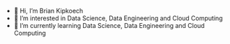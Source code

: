 - 👋 Hi, I’m Brian Kipkoech
- 👀 I’m interested in Data Science, Data Engineering and Cloud Computing
- 🌱 I’m currently learning Data Science, Data Engineering and Cloud Computing
